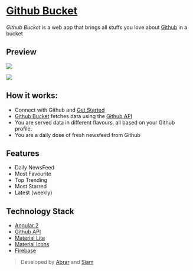
# [Github Bucket](http://sherlock.2016.angularattack.io/)

*Github Bucket* is a web app that brings all stuffs you love about [Github](https://github.com/) in a bucket

## Preview

![](https://raw.githubusercontent.com/rumblex/angularattack2016-sherlock/master/demo.PNG?token=ALOLTg8-124ODhtQSiBUb0DgF8iTV5m7ks5XQkEPwA%3D%3D)

![](https://raw.githubusercontent.com/rumblex/angularattack2016-sherlock/master/demo2.PNG?token=ALOLTpVFlgxXb3J7MA8DgxwTjY8u7VAuks5XQkE6wA%3D%3D)

## How it works:

  - Connect with Github and [Get Started](http://sherlock.2016.angularattack.io/)
  - [Github Bucket](http://sherlock.2016.angularattack.io/) fetches data using the [Github API](https://developer.github.com/v3/)
  - You are served data in different flavours, all based on your Github profile.
  - You are a daily dose of fresh newsfeed from Github

## Features

  - Daily NewsFeed 
  - Most Favourite
  - Top Trending
  - Most Starred
  - Latest (weekly)

## Technology Stack

  - [Angular 2](https://angular.io/)
  - [Github API](https://developer.github.com/v3/)
  - [Material Lite](https://getmdl.io/started/)
  - [Material Icons](https://design.google.com/icons/)
  - [Firebase](https://www.firebase.com/)

> Developed by [Abrar](https://github.com/abrarShariar) and [Siam](https://github.com/SiamRafsunjani)
  
